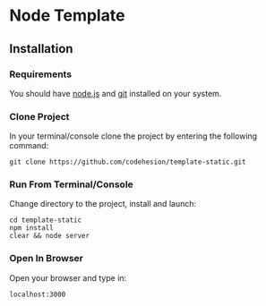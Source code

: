 # Node Template
## Installation

### Requirements
You should have [node.js](https://nodejs.org) and [git](https://git-scm.com/) installed on your system.


### Clone Project
In your terminal/console clone the project by entering the following command:
```
git clone https://github.com/codehesion/template-static.git
```


### Run From Terminal/Console
Change directory to the project, install and launch:
```
cd template-static
npm install
clear && node server
```

### Open In Browser
Open your browser and type in:
```
localhost:3000
```


